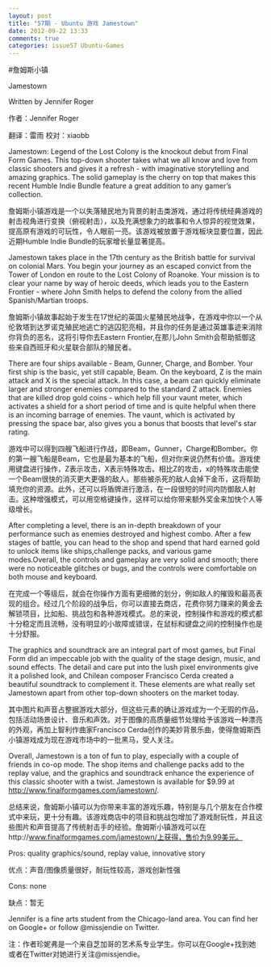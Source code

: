 ```yaml
---
layout: post
title: "57期 - Ubuntu 游戏 Jamestown"
date: 2012-09-22 13:33
comments: true
categories: issue57 Ubuntu-Games
---
```


#詹姆斯小镇

Jamestown

Written by Jennifer Roger

作者：Jennifer Roger

翻译：雷雨
校对：xiaobb

Jamestown: Legend of the Lost Colony is the knockout debut from Final Form Games. This top-down shooter takes what we all know and love from classic shooters and gives it a refresh - with imaginative storytelling and amazing graphics. The solid gameplay is the cherry on top that makes this recent Humble Indie Bundle feature a great addition to any gamer’s collection.

詹姆斯小镇游戏是一个以失落殖民地为背景的射击类游戏，通过将传统经典游戏的射击视角进行变换（俯视射击），以及充满想象力的故事和令人惊异的视觉效果，提高原有游戏的可玩性，令人眼前一亮。该游戏被放置于游戏板块显要位置，因此近期Humble Indie Bundle的玩家增长量显著提高。

Jamestown takes place in the 17th century as the British battle for survival on colonial Mars. You begin your journey as an escaped convict from the Tower of London en route to the Lost Colony of Roanoke. Your mission is to clear your name by way of heroic deeds, which leads you to the Eastern Frontier - where John Smith helps to defend the colony from the allied Spanish/Martian troops.

詹姆斯小镇故事起始于发生在17世纪的英国火星殖民地战争，在游戏中你以一个从伦敦塔到达罗诺克殖民地逃亡的逃囚犯亮相，并且你的任务是通过英雄事迹来消除你背负的恶名，这将引导你去Eastern Frontier,在那儿John Smith会帮助抵御这些来自西班牙和火星联合部队的殖民者。

There are four ships available - Beam, Gunner, Charge, and Bomber. Your first ship is the basic, yet still capable, Beam. On the keyboard, Z is the main attack and X is the special attack. In this case, a beam can quickly eliminate larger and stronger enemies compared to the standard Z attack. Enemies that are killed drop gold coins - which help fill your vaunt meter, which activates a shield for a short period of time and is quite helpful when there is an incoming barrage of enemies. The vaunt, which is activated by pressing the space bar, also gives you a bonus that boosts that level's star rating.

游戏中可以得到四艘飞船进行作战，即Beam，Gunner，Charge和Bomber。你的第一艘飞船是Beam，它也是最为基本的飞船，但对你来说仍然有价值。游戏使用键盘进行操作，Z表示攻击，X表示特殊攻击。相比Z的攻击，x的特殊攻击能使一个Beam很快的消灭更大更强的敌人。那些被杀死的敌人会掉下金币，这将帮助填充你的资源。此外，还可以将盾牌进行激活，在一段很短的时间内防御敌人射击。这种增强模式，可以用空格键操作，这样可以给你带来额外奖金来加快个人等级增长。

After completing a level, there is an in-depth breakdown of your performance such as enemies destroyed and highest combo. After a few stages of battle, you can head to the shop and spend that hard earned gold to unlock items like ships,challenge packs, and various game modes.Overall, the controls and gameplay are very solid and smooth; there were no noticeable glitches or bugs, and the controls were comfortable on both mouse and keyboard.

在完成一个等级后，就会在你操作方面有更细微的划分，例如敌人的摧毁和最高表现的组合。经过几个阶段的战争后，你可以直接去商店，花费你努力赚来的黄金去解锁项目，比如船、挑战包和各种游戏模式。总的来说，控制操作和游戏的模式都十分稳定而且流畅，没有明显的小故障或错误，在鼠标和键盘之间的控制操作也是十分舒服。

The graphics and soundtrack are an integral part of most games, but Final Form did an impeccable job with the quality of the stage design, music, and sound effects. The detail and care put into the lush pixel environments give it a polished look, and Chilean composer Francisco Cerda created a beautiful soundtrack to complement it. These elements are what really set Jamestown apart from other top-down shooters on the market today.

其中图片和声音占整据游戏大部分，但这些元素的确让游戏成为一个无瑕的作品，包括活动场景设计、音乐和声效。对于图像的高质量细节处理给予该游戏一种漂亮的外观，再加上智利作曲家Francisco Cerda创作的美妙背景乐曲，使得詹姆斯西小镇游戏成为现在游戏市场中的一批黑马，受人关注。

Overall, Jamestown is a ton of fun to play, especially with a couple of friends in co-op mode. The shop items and challenge packs add to the replay value, and the graphics and soundtrack enhance the experience of this classic shooter with a twist. Jamestown is available for $9.99 at http://www.finalformgames.com/jamestown/.

总结来说，詹姆斯小镇可以为你带来丰富的游戏乐趣，特别是与几个朋友在合作模式中来玩，更十分有趣。该游戏商店中的项目和挑战包增加了游戏耐玩性，并且这些图片和声音提高了传统射击手的经验。詹姆斯小镇游戏可以在http://www.finalformgames.com/jamestown/上获得，售价为9.99美元。

Pros: quality graphics/sound, replay value, innovative story

优点：声音/图像质量很好，耐玩性较高，游戏创新性强

Cons: none

缺点：暂无

Jennifer is a fine arts student from the Chicago-land area. You can find her on Google+ or follow @missjendie on Twitter.

注：作者珍妮弗是一个来自芝加哥的艺术系专业学生。你可以在Google+找到她或者在Twitter对她进行关注@missjendie。

